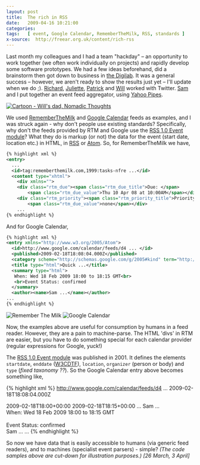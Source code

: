 ```yaml
---
layout: post
title:  The rich in RSS
date:   2009-04-16 10:21:00
categories:
tags:   [ event, Google Calendar, RememberTheMilk, RSS, standards ]
x-source:  http://freear.org.uk/content/rich-rss
---
```



Last month my colleagues and I had a team "hackday" – an opportunity to work
together (we often work individually on projects) and rapidly develop some software
prototypes. We had a few ideas beforehand, did a brainstorm then got down to
business in [the Digilab][]. It was a general success – however, we aren't ready
to show the results just yet – I'll update when we do ;). [Richard][], [Juliette][],
[Patrick][] and [Will][] worked with Twitter. [Sam][] and I put together an event
feed aggregator, using [Yahoo Pipes][].

[![Cartoon - Will's dad, Nomadic Thoughts][cartoon]][cartoon-src]

We used [RememberTheMilk][] and [Google Calendar][] feeds as examples, and I was
struck again - why don't people use existing standards? Specifically, why don't
the feeds provided by RTM and Google use the [RSS 1.0 Event module][event]? What
they do is markup (or not) the data for the event (start date, location etc.) in
HTML, in [RSS][] or [Atom][]. So, for RememberTheMilk we have,


```xml
{% highlight xml %}
<entry>
  ...
  <id>tag:rememberthemilk.com,1999:tasks-nfre ...</id>
  <content type="xhtml">
    <div xmlns="">
    <div class="rtm_due"><span class="rtm_due_title">Due: </span>
        <span class="rtm_due_value">Thu 10 Apr 08 at 10:00AM</span></div>
    <div class="rtm_priority"><span class="rtm_priority_title">Priority: </span>
        <span class="rtm_due_value">none</span></div>
    ...
{% endhighlight %}
```

And for Google Calendar,

```xml
{% highlight xml %}
<entry xmlns="http://www.w3.org/2005/Atom">
  <id>http://www.google.com/calendar/feeds/d4 ... </id>
  <published>2009-02-18T18:08:04.000Z</published>
  <category scheme="http://schemas.google.com/g/2005#kind" term="http://schemas.google.com/g/2005#event"/>
  <title type="html">Quick ...</title>
  <summary type="html">
   When: Wed 18 Feb 2009 18:00 to 18:15 GMT<br>
   <br>Event Status: confirmed
  </summary>
  <author><name>Sam ...</name></author>
...
{% endhighlight %}
```


![Remember The Milk][rtm-img] ![Google Calendar][g-calendar-img]

Now, the examples above are useful for consumption by humans in a feed reader.
However, they are a pain to machine-parse. The HTML 'divs' in RTM are easier, but
you have to do something special for each calendar provider
(regular expressions for Google, yuck!)

The [RSS 1.0 Event module][event] was published in 2001. It defines the elements
`startdate`, `enddate` ([W3CDTF][]), `location`, `organizer` (person or body) and `type` (_fixed taxonomy ??_).
So the Google Calendar entry above becomes something like,


{% highlight xml %}
<entry xmlns="..." xmlns:ev="http://purl.org/rss/1.0/modules/event/">
  <id>http://www.google.com/calendar/feeds/d4 ... </id>
  <published>2009-02-18T18:08:04.000Z
  <category scheme="http://schemas.google.com/g/2005#kind" term="http://schemas.google.com/g/2005#event"/>
  <title type="html">Quick ...</title>
  <ev:startdate>2009-02-18T18:00+00:00</ev:startdate>
  <ev:enddate>2009-02-18T18:15+00:00</ev:enddate>
  <ev:location> ... </ev:location>
  <ev:organizer>Sam ...</ev:organizer>
  <summary type="html">
   When: Wed 18 Feb 2009 18:00 to 18:15 GMT <br>
   <br>Event Status: confirmed
  </summary>
  <author><name>Sam ...</name></author>
...
{% endhighlight %}


So now we have data that is easily accessible to humans (via generic feed readers),
and to machines (specialist event parsers) - simple? _(The code samples above are
cut-down for illustration purposes.) [26 March, 3 April]_



[the Digilab]: http://digilab.open.ac.uk/
[Yahoo Pipes]: http://pipes.yahoo.com/
[Richard]: http://www.open.ac.uk/blogs/bioobsprojblog/
[Juliette]: http://www.jvvw.com/
[Patrick]: http://openpad.wordpress.com/
[Will]: http://technocrapy.wordpress.com/
[Sam]: http://twitter.com/sleicester
[cartoon]: http://www.anthroblogs.org/nomadicthoughts/archives/maya_cartoon.JPG
    "Cartoon, 'So how come it ends in 2012?' 'I ran out of space on the rock' -- Will's dad, Nomadic Thoughts"
[cartoon-src]: http://www.anthroblogs.org/nomadicthoughts/archives/2006/01/some_things_arc.html
[RememberTheMilk]: http://rememberthemilk.com/ "RememberTheMilk"
[Google Calendar]: http://google.com/calendar/ "Google Calendar"
[event]: http://web.resource.org/rss/1.0/modules/event/ "Really Simple Syndication -- 1.0 Event module"
[RSS]: http://en.wikipedia.org/wiki/RSS_(file_format) "Really Simple Syndication"
[Atom]: http://tools.ietf.org/html/rfc4287
[W3CDTF]: http://w3.org/TR/NOTE-datetime
[rtm-img]: http://static.rememberthemilk.com/img/logo.png "RememberTheMilk"
[g-calendar-img]: http://static.rememberthemilk.com/img/hp_ss_googlecalendar.png "Google Calendar"


[End]: end
